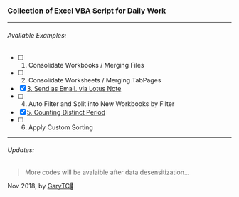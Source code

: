 ### Collection of Excel VBA Script for Daily Work
---
###### Avaliable Examples:
- [ ] 1. Consolidate Workbooks / Merging Files
- [ ] 2. Consolidate Worksheets / Merging TabPages 
- [X] [3. Send as Email, via Lotus Note](https://github.com/rayony/excel-macro/tree/master/3.Generate-Email-with-LN)
- [ ] 4. Auto Filter and Split into New Workbooks by Filter 
- [x] [5. Counting Distinct Period](https://github.com/rayony/excel-macro/tree/master/5.%20%20Counting%20Distinct%20Period)
- [ ] 6. Apply Custom Sorting
---

###### Updates:
> More codes will be avalaible after data desensitization... 

Nov 2018, by [GaryTC](https://github.com/rayony/):space_invader: 
